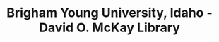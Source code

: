 ---
layout: repo
title: "Brigham Young University, Idaho - David O. McKay Library"
id: 2286
permalink: repos/2286/
---